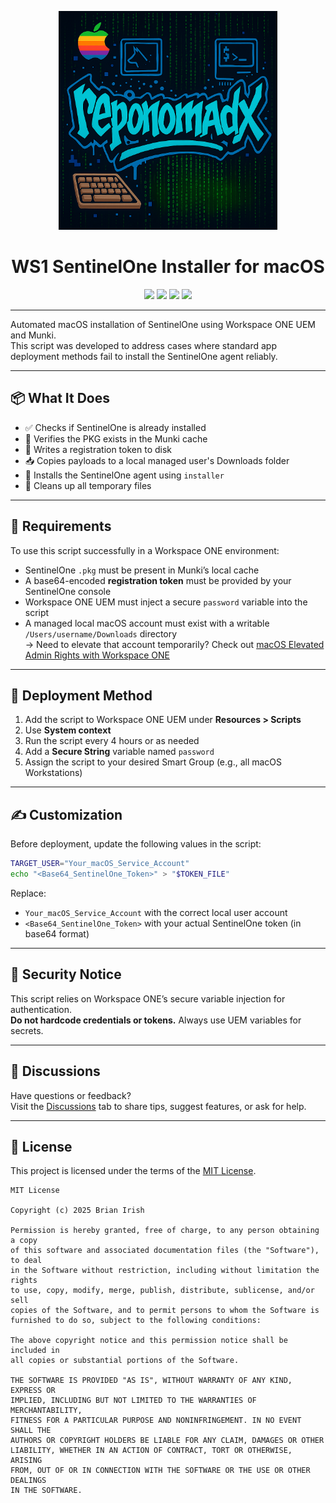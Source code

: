 
<p align="center">
  <img src="https://raw.githubusercontent.com/reponomadx/ws1-sentinelone-installer/main/reponomadx-logo.jpg" alt="reponomadx logo" width="350"/>
</p>

<h1 align="center">WS1 SentinelOne Installer for macOS</h1>

<p align="center">
  <img src="https://img.shields.io/badge/Platform-macOS-black?logo=apple&logoColor=white" />
  <img src="https://img.shields.io/badge/MDM-WorkspaceONE-blue?logo=vmware" />
  <img src="https://img.shields.io/badge/Deployment-SentinelOne-purple" />
  <img src="https://img.shields.io/badge/License-MIT-brightgreen" />
</p>

---

Automated macOS installation of SentinelOne using Workspace ONE UEM and Munki.  
This script was developed to address cases where standard app deployment methods fail to install the SentinelOne agent reliably.

---

## 📦 What It Does

- ✅ Checks if SentinelOne is already installed  
- 📁 Verifies the PKG exists in the Munki cache  
- 🔐 Writes a registration token to disk  
- 📥 Copies payloads to a local managed user's Downloads folder  
- 🚀 Installs the SentinelOne agent using `installer`  
- 🧹 Cleans up all temporary files  

---

## 🧰 Requirements

To use this script successfully in a Workspace ONE environment:

- SentinelOne `.pkg` must be present in Munki’s local cache  
- A base64-encoded **registration token** must be provided by your SentinelOne console  
- Workspace ONE UEM must inject a secure `password` variable into the script  
- A managed local macOS account must exist with a writable `/Users/username/Downloads` directory  
  → Need to elevate that account temporarily? Check out [macOS Elevated Admin Rights with Workspace ONE](https://github.com/reponomadx/macos-elevated-admin-ws1)

---

## 🚀 Deployment Method

1. Add the script to Workspace ONE UEM under **Resources > Scripts**  
2. Use **System context**  
3. Run the script every 4 hours or as needed  
4. Add a **Secure String** variable named `password`  
5. Assign the script to your desired Smart Group (e.g., all macOS Workstations)

---

## ✍️ Customization

Before deployment, update the following values in the script:

```bash
TARGET_USER="Your_macOS_Service_Account"
echo "<Base64_SentinelOne_Token>" > "$TOKEN_FILE"
```

Replace:
- `Your_macOS_Service_Account` with the correct local user account
- `<Base64_SentinelOne_Token>` with your actual SentinelOne token (in base64 format)

---

## 🛑 Security Notice

This script relies on Workspace ONE’s secure variable injection for authentication.  
**Do not hardcode credentials or tokens.** Always use UEM variables for secrets.

---

## 💬 Discussions

Have questions or feedback?  
Visit the [Discussions](../../discussions) tab to share tips, suggest features, or ask for help.

---

## 📄 License

This project is licensed under the terms of the [MIT License](LICENSE).

```
MIT License

Copyright (c) 2025 Brian Irish

Permission is hereby granted, free of charge, to any person obtaining a copy
of this software and associated documentation files (the "Software"), to deal
in the Software without restriction, including without limitation the rights  
to use, copy, modify, merge, publish, distribute, sublicense, and/or sell  
copies of the Software, and to permit persons to whom the Software is  
furnished to do so, subject to the following conditions:

The above copyright notice and this permission notice shall be included in  
all copies or substantial portions of the Software.

THE SOFTWARE IS PROVIDED "AS IS", WITHOUT WARRANTY OF ANY KIND, EXPRESS OR  
IMPLIED, INCLUDING BUT NOT LIMITED TO THE WARRANTIES OF MERCHANTABILITY,  
FITNESS FOR A PARTICULAR PURPOSE AND NONINFRINGEMENT. IN NO EVENT SHALL THE  
AUTHORS OR COPYRIGHT HOLDERS BE LIABLE FOR ANY CLAIM, DAMAGES OR OTHER  
LIABILITY, WHETHER IN AN ACTION OF CONTRACT, TORT OR OTHERWISE, ARISING  
FROM, OUT OF OR IN CONNECTION WITH THE SOFTWARE OR THE USE OR OTHER DEALINGS  
IN THE SOFTWARE.
```
